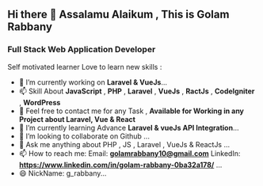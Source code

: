 ## Hi there 👋   Assalamu Alaikum , This is Golam Rabbany 


### Full Stack Web Application Developer

Self motivated learner Love to learn new skills :

- 🔭 I’m currently working on **Laravel & VueJs**...
- 📫 Skill About **JavaScript** , **PHP** , **Laravel** , **VueJs** , **RactJs** , **CodeIgniter** , **WordPress** 
- 👯 Feel free to contact me for any Task , **Available for Working in any Project about Laravel, Vue & React**
- 🌱 I’m currently learning Advance **Laravel & vueJs API Integration**...
- 👯 I’m looking to collaborate on Github ...
- 💬 Ask me anything about PHP , JS , Laravel , VueJs & ReactJs ...
- 📫 How to reach me: Email: **golamrabbany10@gmail.com** LinkedIn: **https://www.linkedin.com/in/golam-rabbany-0ba32a178/** ...
- 😄 NickName: g_rabbany...

